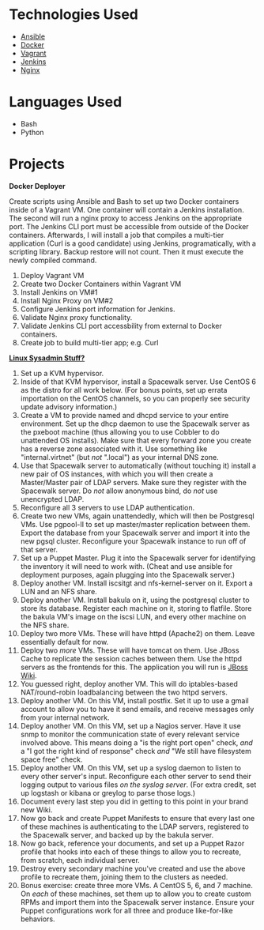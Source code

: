 # Technologies Used
* [Ansible](http://www.ansible.com/)
* [Docker](https://www.docker.com/)
* [Vagrant](https://www.vagrantup.com/)
* [Jenkins](https://jenkins-ci.org/)
* [Nginx](https://www.nginx.com/resources/wiki/)


# Languages Used
* Bash
* Python

# Projects

**Docker Deployer**

Create scripts using Ansible and Bash to set up two Docker containers inside of a Vagrant VM. One container will contain a Jenkins installation. The second will run a nginx proxy to access Jenkins on the appropriate port. The Jenkins CLI port must be accessible from outside of the Docker containers. Afterwards, I will install a job that compiles a multi-tier application (Curl is a good candidate) using Jenkins, programatically, with a scripting library. Backup restore will not count. Then it must execute the newly compiled command.

1. Deploy Vagrant VM
2. Create two Docker Containers within Vagrant VM
3. Install Jenkins on VM#1
4. Install Nginx Proxy on VM#2
5. Configure Jenkins port information for Jenkins.
6. Validate Nginx proxy functionality. 
7. Validate Jenkins CLI port accessbility from external to Docker containers.
8. Create job to build multi-tier app; e.g. Curl

**[Linux Sysadmin Stuff?](https://www.reddit.com/r/linuxadmin/comments/2s924h/how_did_you_get_your_start/cnnw1ma)**


1. Set up a KVM hypervisor.  
2. Inside of that KVM hypervisor, install a Spacewalk server. Use CentOS 6 as the distro for all work below. (For bonus points, set up errata importation on the CentOS channels, so you can properly see security update advisory information.)      
3. Create a VM to provide named and dhcpd service to your entire environment. Set up the dhcp daemon to use the Spacewalk server as the pxeboot machine (thus allowing you to use Cobbler to do unattended OS installs).  Make sure that every forward zone you create has a reverse zone associated with it. Use something like "internal.virtnet" (but *not* ".local") as your internal DNS zone.  
4. Use that Spacewalk server to automatically (without touching it) install a new pair of OS instances, with which you will then create a Master/Master pair of LDAP servers.  Make sure they register with the Spacewalk server. Do *not* allow anonymous bind, do *not* use unencrypted LDAP.  
5. Reconfigure all 3 servers to use LDAP authentication.    
6. Create two new VMs, again unattendedly, which will then be Postgresql VMs. Use pgpool-II to set up master/master replication between them.  Export the database from your Spacewalk server and import it into the new pgsql cluster.  Reconfigure your Spacewalk instance to run off of that server.    
7. Set up a Puppet Master.  Plug it into the Spacewalk server for identifying the inventory it will need to work with.  (Cheat and use ansible for deployment purposes, again plugging into the Spacewalk server.)    
8. Deploy another VM. Install iscsitgt and nfs-kernel-server on it. Export a LUN and an NFS share.  
9. Deploy another VM. Install bakula on it, using the postgresql cluster to store its database.  Register each machine on it, storing to flatfile. Store the bakula VM's image on the iscsi LUN, and every other machine on the NFS share.  
10. Deploy two more VMs. These will have httpd (Apache2) on them. Leave essentially default for now.  
11. Deploy two *more* VMs. These will have tomcat on them. Use JBoss Cache to replicate the session caches between them. Use the httpd servers as the frontends for this.  The application you will run is [JBoss Wiki](http://jbosswiki.jboss.org/).  
12. You guessed right, deploy another VM. This will do iptables-based NAT/round-robin loadbalancing between the two httpd servers.   
13. Deploy another VM.  On this VM, install postfix. Set it up to use a gmail account to allow you to have it send emails, and receive messages only from your internal network.  
14. Deploy another VM.  On this VM, set up a Nagios server. Have it use snmp to monitor the communication state of every relevant service involved above. This means doing a "is the right port open" check, *and* a "I got the right kind of response" check *and* "We still have filesystem space free" check.  
15. Deploy another VM.  On this VM, set up a syslog daemon to listen to every other server's input. Reconfigure each other server to send their logging output to various files *on the syslog server*.  (For extra credit, set up logstash or kibana or greylog to parse those logs.)  
16. Document every last step you did in getting to this point in your brand new Wiki.  
17. Now go back and create Puppet Manifests to ensure that every last one of these machines is authenticating to the LDAP servers, registered to the Spacewalk server, and backed up by the bakula server.  
18. Now go back, reference your documents, and set up a Puppet Razor profile that hooks into each of these things to allow you to recreate, from scratch, each individual server.  
19. Destroy every secondary machine you've created and use the above profile to recreate them, joining them to the clusters as needed.  
20. Bonus exercise: create three more VMs. A CentOS 5, 6, and 7 machine.  On *each* of these machines, set them up to allow you to create custom RPMs and import them into the Spacewalk server instance. Ensure your Puppet configurations work for all three and produce like-for-like behaviors.